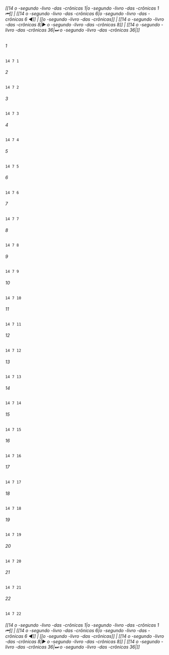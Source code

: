 
###### [[14 o -segundo -livro -das -crônicas 1|o -segundo -livro -das -crônicas 1 ⏮]] | [[14 o -segundo -livro -das -crônicas 6|o -segundo -livro -das -crônicas 6 ◀]] | [[o -segundo -livro -das -crônicas]] | [[14 o -segundo -livro -das -crônicas 8|▶ o -segundo -livro -das -crônicas 8]] | [[14 o -segundo -livro -das -crônicas 36|⏭ o -segundo -livro -das -crônicas 36|]]

###### 1
``` verse
14 7 1 
```
###### 2
``` verse
14 7 2 
```
###### 3
``` verse
14 7 3 
```
###### 4
``` verse
14 7 4 
```
###### 5
``` verse
14 7 5 
```
###### 6
``` verse
14 7 6 
```
###### 7
``` verse
14 7 7 
```
###### 8
``` verse
14 7 8 
```
###### 9
``` verse
14 7 9 
```
###### 10
``` verse
14 7 10 
```
###### 11
``` verse
14 7 11 
```
###### 12
``` verse
14 7 12 
```
###### 13
``` verse
14 7 13 
```
###### 14
``` verse
14 7 14 
```
###### 15
``` verse
14 7 15 
```
###### 16
``` verse
14 7 16 
```
###### 17
``` verse
14 7 17 
```
###### 18
``` verse
14 7 18 
```
###### 19
``` verse
14 7 19 
```
###### 20
``` verse
14 7 20 
```
###### 21
``` verse
14 7 21 
```
###### 22
``` verse
14 7 22 
```

###### [[14 o -segundo -livro -das -crônicas 1|o -segundo -livro -das -crônicas 1 ⏮]] | [[14 o -segundo -livro -das -crônicas 6|o -segundo -livro -das -crônicas 6 ◀]] | [[o -segundo -livro -das -crônicas]] | [[14 o -segundo -livro -das -crônicas 8|▶ o -segundo -livro -das -crônicas 8]] | [[14 o -segundo -livro -das -crônicas 36|⏭ o -segundo -livro -das -crônicas 36|]]

